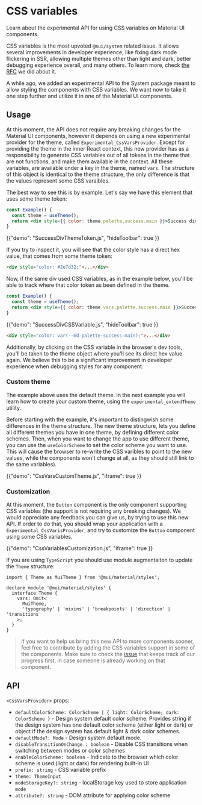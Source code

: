 # CSS variables

<p class="description">Learn about the experimental API for using CSS variables on Material UI components.</p>

CSS variables is the most upvoted `@mui/system` related issue.
It allows several improvements in developer experience, like fixing dark mode flickering in SSR, allowing multiple themes other than light and dark, better debugging experience overall, and many others.
To learn more, check [the RFC](https://github.com/mui/material-ui/issues/27651) we did about it.

A while ago, we added an experimental API to the System package meant to allow styling the components with CSS variables.
We want now to take it one step further and utilize it in one of the Material UI components.

## Usage

At this moment, the API does not require any breaking changes for the Material UI components, however it depends on using a new experimental provider for the theme, called `Experimental_CssVarsProvider`.
Except for providing the theme in the inner React context, this new provider has as a responsibility to generate CSS variables out of all tokens in the theme that are not functions, and make them available in the context.
All these variables, are available under a key in the theme, named `vars`.
The structure of this object is identical to the theme structure, the only difference is that the values represent some CSS varaibles.

The best way to see this is by example.
Let's say we have this element that uses some theme token:

```jsx
const Example() {
  const theme = useTheme();
  return <div style={{ color: theme.palette.success.main }}>Success div</div>
}
```

{{"demo": "SuccessDivThemeToken.js", "hideToolbar": true }}

If you try to inspect it, you will see that the color style has a direct hex value, that comes from some theme token:

```html
<div style="color: #2e7d32;">...</div>
```

Now, if the same div used CSS variables, as in the example below, you'll be able to track where that color token as been defined in the theme.

```jsx
const Example() {
  const theme = useTheme();
  return <div style={{ color: theme.vars.palette.success.main }}>Success div</div>
}
```

{{"demo": "SuccessDivCSSVariable.js", "hideToolbar": true }}

```html
<div style="color: var(--md-palette-success-main);">...</div>
```

Additionally, by clicking on the CSS variable in the browser's dev tools, you'll be taken to the theme object where you'll see its direct hex value again. 
We believe this to be a significant improvement in developer experience when debugging styles for any component.

### Custom theme

The example above uses the default theme. In the next example you will learn how to create your custom theme, using the `experimental_extendTheme` utility.

Before starting with the example, it's important to distingwish some differences in the theme structure.
The new theme structure, lets you define all different themes you have in one theme, by defining different color schemes.
Then, when you want to change the app to use different theme, you can use the `useColorScheme` to set the color scheme you want to use.
This will cause the browser to re-write the CSS varibles to point to the new values, while the components won't change at all, as they should still link to the same variables).

{{"demo": "CssVarsCustomTheme.js", "iframe": true }}

### Customization

At this moment, the `Button` component is the only component supporting CSS variables (the support is not requiring any breaking changes).
We would appreciate any feedback you can give us, by trying to use this new API.
If order to do that, you should wrap your application with a `Experimental_CssVarisProvider`, and try to customize the `Button` component using some CSS variables.

{{"demo": "CssVariablesCustomization.js", "iframe": true }}

If you are using `TypeScript` you should use module augmentaiton to update the `Theme` structure:

```tsx
import { Theme as MuiTheme } from '@mui/material/styles';

declare module '@mui/material/styles' {
  interface Theme {
    vars: Omit<
      MuiTheme,
      'typography' | 'mixins' | 'breakpoints' | 'direction' | 'transitions'
    >;
  }
}
```

> If you want to help us bring this new API to more components sooner, feel free to contribute by adding the CSS variables support in some of the components. Make sure to check the [issue](https://github.com/mui/material-ui/issues/32049) that keeps track of our progress first, in case someone is already working on that component.

## API

`<CssVarsProvider>` props:

- `defaultColorScheme: ColorScheme | { light: ColorScheme; dark: ColorScheme }` - Design system default color scheme. Provides string if the design system has one default color scheme (either light or dark) or object if the design system has default light & dark color schemes.
- `defaultMode?: Mode` - Design system default mode.
- `disableTransitionOnChange : boolean` - Disable CSS transitions when switching between modes or color schemes
- `enableColorScheme: boolean` - Indicate to the browser which color scheme is used (light or dark) for rendering built-in UI
- `prefix: string` - CSS variable prefix
- `theme: ThemeInput`
- `modeStorageKey?: string` - localStorage key used to store application `mode`
- `attribute?: string` - DOM attribute for applying color scheme
